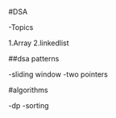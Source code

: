 #DSA

-Topics

1.Array
2.linkedlist


##dsa patterns

-sliding window
-two pointers

#algorithms

-dp
-sorting
